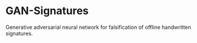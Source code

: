 # GAN-Signatures
Generative adversarial neural network for falsification of offline handwritten signatures.
